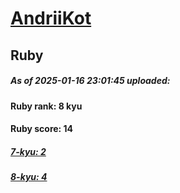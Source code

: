 # [AndriiKot](https://www.codewars.com/users/AndriiKot) 
## Ruby

##### As of 2025-01-16 23:01:45 uploaded:

#### Ruby rank: 8 kyu

#### Ruby score: 14

##### [7-kyu: 2](https://github.com/AndriiKot/Ruby__CodeWars/tree/main/kyu-7)

##### [8-kyu: 4](https://github.com/AndriiKot/Ruby__CodeWars/tree/main/kyu-8)

